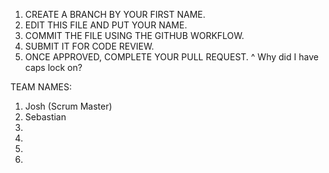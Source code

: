1. CREATE A BRANCH BY YOUR FIRST NAME.
2. EDIT THIS FILE AND PUT YOUR NAME.
3. COMMIT THE FILE USING THE GITHUB WORKFLOW.
4. SUBMIT IT FOR CODE REVIEW.
5. ONCE APPROVED, COMPLETE YOUR PULL REQUEST.
^ Why did I have caps lock on?

TEAM NAMES:
1. Josh (Scrum Master)
2. Sebastian
3.
4.
5.
6.